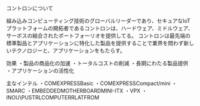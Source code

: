 コントロンについて

組み込みコンピューティング技術のグローバルリーダーであり、セキュアなIoTプラットフォームの開拓者であるコントロンは、ハードウェア、ミドルウェア、サーボスの結合されたポートフォーリオを提供してる。
コントロンは最先端の標準製品とアプリケーションに特化した製品を提供することで業界を問わず新しいテクノロジーと、アプリケーションをもたらす。

効果
・製品の商品化の加速
・トータルコストの削減
・長期にわたる製品提供
・アプリケーションの活性化

主なインテル
・COMEXPRESSBasic
・COMEXPRESSCompact/mini
・SMARC
・EMBEDDEDMOTHERBOARDMINI-ITX
・VPX
・INOU\PUSTRLCOMPUTERRLATFROM

